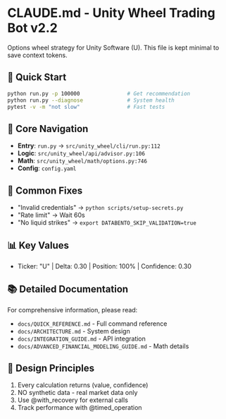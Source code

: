# CLAUDE.md - Unity Wheel Trading Bot v2.2

Options wheel strategy for Unity Software (U). This file is kept minimal to save context tokens.

## 🚀 Quick Start
```bash
python run.py -p 100000               # Get recommendation
python run.py --diagnose              # System health
pytest -v -m "not slow"               # Fast tests
```

## 📍 Core Navigation
- **Entry**: `run.py` → `src/unity_wheel/cli/run.py:112`
- **Logic**: `src/unity_wheel/api/advisor.py:106`
- **Math**: `src/unity_wheel/math/options.py:746`
- **Config**: `config.yaml`

## 🔧 Common Fixes
- "Invalid credentials" → `python scripts/setup-secrets.py`
- "Rate limit" → Wait 60s
- "No liquid strikes" → `export DATABENTO_SKIP_VALIDATION=true`

## 📊 Key Values
- Ticker: "U" | Delta: 0.30 | Position: 100% | Confidence: 0.30

## 📚 Detailed Documentation
For comprehensive information, please read:
- `docs/QUICK_REFERENCE.md` - Full command reference
- `docs/ARCHITECTURE.md` - System design
- `docs/INTEGRATION_GUIDE.md` - API integration
- `docs/ADVANCED_FINANCIAL_MODELING_GUIDE.md` - Math details

## 🎯 Design Principles
1. Every calculation returns (value, confidence)
2. NO synthetic data - real market data only
3. Use @with_recovery for external calls
4. Track performance with @timed_operation

